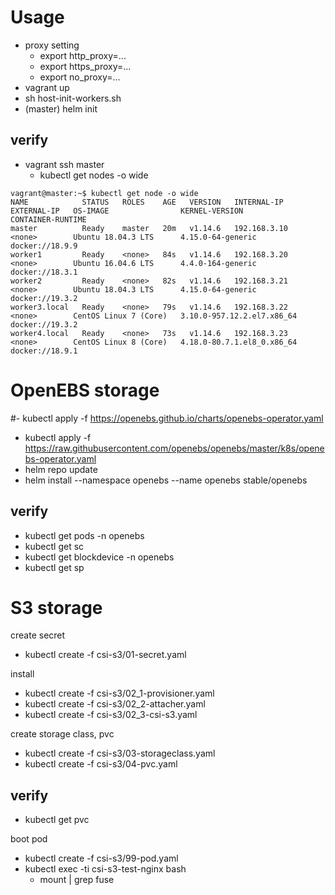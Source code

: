 # Usage

- proxy setting
  - export http_proxy=...
  - export https_proxy=...
  - export no_proxy=...
- vagrant up
- sh host-init-workers.sh
- (master) helm init

## verify

- vagrant ssh master
   - kubectl get nodes -o wide

```
vagrant@master:~$ kubectl get node -o wide
NAME            STATUS   ROLES    AGE   VERSION   INTERNAL-IP    EXTERNAL-IP   OS-IMAGE                KERNEL-VERSION               CONTAINER-RUNTIME
master          Ready    master   20m   v1.14.6   192.168.3.10   <none>        Ubuntu 18.04.3 LTS      4.15.0-64-generic            docker://18.9.9
worker1         Ready    <none>   84s   v1.14.6   192.168.3.20   <none>        Ubuntu 16.04.6 LTS      4.4.0-164-generic            docker://18.3.1
worker2         Ready    <none>   82s   v1.14.6   192.168.3.21   <none>        Ubuntu 18.04.3 LTS      4.15.0-64-generic            docker://19.3.2
worker3.local   Ready    <none>   79s   v1.14.6   192.168.3.22   <none>        CentOS Linux 7 (Core)   3.10.0-957.12.2.el7.x86_64   docker://19.3.2
worker4.local   Ready    <none>   73s   v1.14.6   192.168.3.23   <none>        CentOS Linux 8 (Core)   4.18.0-80.7.1.el8_0.x86_64   docker://18.9.1
```

# OpenEBS storage

#- kubectl apply -f https://openebs.github.io/charts/openebs-operator.yaml
- kubectl apply -f https://raw.githubusercontent.com/openebs/openebs/master/k8s/openebs-operator.yaml
- helm repo update
- helm install --namespace openebs --name openebs stable/openebs

## verify

- kubectl get pods -n openebs
- kubectl get sc
- kubectl get blockdevice -n openebs
- kubectl get sp

# S3 storage

create secret

- kubectl create -f csi-s3/01-secret.yaml

install

- kubectl create -f csi-s3/02_1-provisioner.yaml
- kubectl create -f csi-s3/02_2-attacher.yaml
- kubectl create -f csi-s3/02_3-csi-s3.yaml

create storage class, pvc
- kubectl create -f csi-s3/03-storageclass.yaml
- kubectl create -f csi-s3/04-pvc.yaml

## verify

- kubectl get pvc

boot pod

- kubectl create -f csi-s3/99-pod.yaml
- kubectl exec -ti csi-s3-test-nginx bash
  - mount | grep fuse
